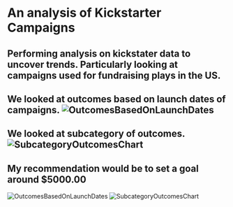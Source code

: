 # An analysis of Kickstarter Campaigns
Performing analysis on kickstater data to uncover trends. Particularly looking at campaigns used for fundraising plays in the US. 
---
We looked at outcomes based on launch dates of campaigns.
![OutcomesBasedOnLaunchDates](C:\Users\subha\OneDrive\Desktop\Analysis_Projects\Crowdfunding_Analysis\OutcomesBasedOnLaunchDates.png)
---
We looked at subcategory of outcomes.
![SubcategoryOutcomesChart](C:\Users\subha\OneDrive\Desktop\Analysis_Projects\Crowdfunding_Analysis\SubcategoryOutcomesChart.png)
---
My recommendation would be to set a goal around $5000.00
---
![OutcomesBasedOnLaunchDates](https://user-images.githubusercontent.com/71800628/115631052-b513cf80-a2ca-11eb-966c-ff579c2a1a5a.png)
![SubcategoryOutcomesChart](https://user-images.githubusercontent.com/71800628/115631069-c066fb00-a2ca-11eb-8e44-10dd185b4800.png)
